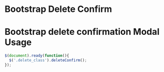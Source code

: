 # Bootstrap Delete Confirm
Bootstrap delete confirmation Modal
Usage
=====
```javascript
$(document).ready(function(){
  $('.delete_class').deleteConfirm();
});
```
